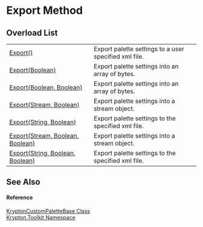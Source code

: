 # Export Method


## Overload List
<table>
<tr>
<td><a href="c0527405-5ba4-eabb-3965-70a7c1e9fb4d.md">Export()</a></td>
<td>Export palette settings to a user specified xml file.</td></tr>
<tr>
<td><a href="2ea5f67d-6a0b-40c7-361f-1423333ea10d.md">Export(Boolean)</a></td>
<td>Export palette settings into an array of bytes.</td></tr>
<tr>
<td><a href="dc28b709-386f-fcce-c180-b2da65cdef73.md">Export(Boolean, Boolean)</a></td>
<td>Export palette settings into an array of bytes.</td></tr>
<tr>
<td><a href="d1e9e364-aef4-d7d3-eb7e-0273270fc90e.md">Export(Stream, Boolean)</a></td>
<td>Export palette settings into a stream object.</td></tr>
<tr>
<td><a href="9b328705-8d62-2430-4add-de9d884909b7.md">Export(String, Boolean)</a></td>
<td>Export palette settings to the specified xml file.</td></tr>
<tr>
<td><a href="85ff3cbd-8810-e4b8-8c3d-71c65a8c03f2.md">Export(Stream, Boolean, Boolean)</a></td>
<td>Export palette settings into a stream object.</td></tr>
<tr>
<td><a href="9f94e23c-d1a2-ed88-1695-bc6920749716.md">Export(String, Boolean, Boolean)</a></td>
<td>Export palette settings to the specified xml file.</td></tr>
</table>

## See Also


#### Reference
<a href="19e895c2-5326-25bf-d4bb-c7367f234f77.md">KryptonCustomPaletteBase Class</a>  
<a href="79d2eac2-21f4-54ff-7552-b20c33c30600.md">Krypton.Toolkit Namespace</a>  
